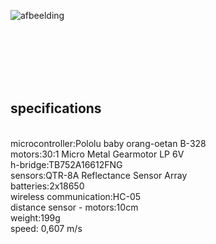 ![afbeelding](https://user-images.githubusercontent.com/115142136/206719917-5b027e4d-5dd5-464b-b7d4-7088b74a74df.png)

<br />
<br />
<br />
<br />
<br />
  
## specifications
<br />
microcontroller:Pololu baby orang-oetan B-328
<br />
motors:30:1 Micro Metal Gearmotor LP 6V 
<br />
h-bridge:TB752A16612FNG
<br />
sensors:QTR-8A Reflectance Sensor Array
<br />
batteries:2x18650
<br />
wireless communication:HC-05
<br />
distance sensor - motors:10cm
<br />
weight:199g
<br />
speed: 0,607 m/s
<br />

